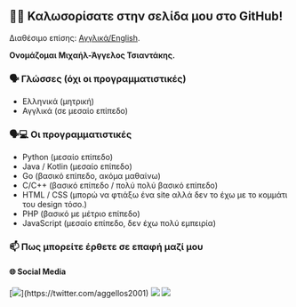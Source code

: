## 👋🏻 Καλωσορίσατε στην σελίδα μου στο GitHub!

Διαθέσιμο επίσης: [Αγγλικά/English](README.md).

**Ονομάζομαι Μιχαήλ-Άγγελος Τσιαντάκης.**

### 🗣️ Γλώσσες (όχι οι προγραμματιστικές)

* Ελληνικά (μητρική)
* Αγγλικά (σε μεσαίο επίπεδο)

### 🗣️💻 Οι προγραμματιστικές

* Python (μεσαίο επίπεδο)
* Java / Kotlin (μεσαίο επίπεδο)
* Go (βασικό επίπεδο, ακόμα μαθαίνω)
* C/C++ (βασικό επίπεδο / πολύ πολύ βασικό επίπεδο)
* HTML / CSS (μπορώ να φτιάξω ένα site αλλά δεν το έχω με το κομμάτι του design τόσο.)
* PHP (βασικό με μέτριο επίπεδο)
* JavaScript (μεσαίο επίπεδο, δεν έχω πολύ εμπειρία)

### 📫 Πως μπορείτε έρθετε σε επαφή μαζί μου

#### 🌐 Social Media

[![](https://img.shields.io/badge/X(formerly&nbsp;Twitter)-%2312100E.svg?&style=for-the-badge&logo=x)](https://twitter.com/aggellos2001)
[![](https://img.shields.io/badge/Mastodon-_%20?style=for-the-badge&logo=mastodon&logoColor=white&color=6364FF)](https://mastodon.social/@aggellos2001)
[![](https://img.shields.io/badge/linkedin-%230077B5.svg?&style=for-the-badge&logo=linkedin&logoColor=white)](https://www.linkedin.com/in/mtsiantakis/)
